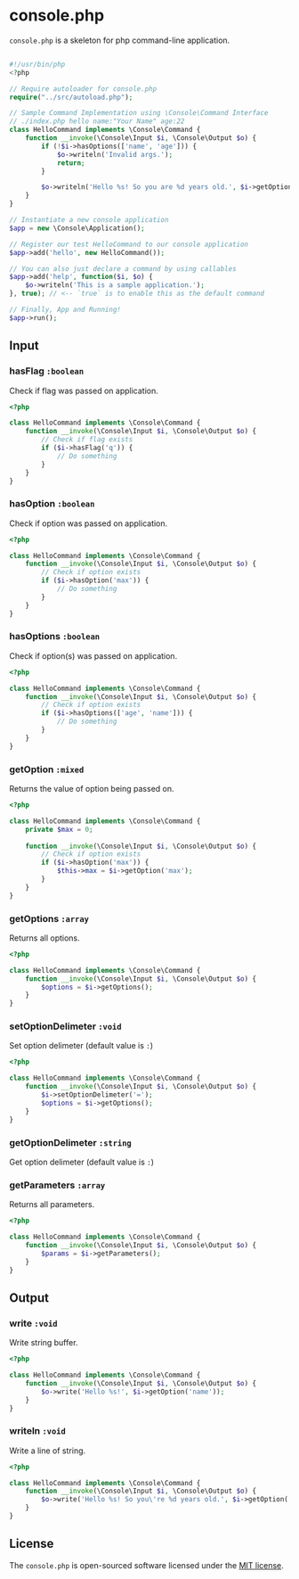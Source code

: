 # console.php
`console.php` is a skeleton for php command-line application.

```php

#!/usr/bin/php
<?php

// Require autoloader for console.php
require("../src/autoload.php");

// Sample Command Implementation using \Console\Command Interface
// ./index.php hello name:"Your Name" age:22
class HelloCommand implements \Console\Command {
    function __invoke(\Console\Input $i, \Console\Output $o) {
        if (!$i->hasOptions(['name', 'age'])) {
            $o->writeln('Invalid args.');
            return;
        }

        $o->writeln('Hello %s! So you are %d years old.', $i->getOption('name'), $i->getOption('age'));
    }
}

// Instantiate a new console application
$app = new \Console\Application();

// Register our test HelloCommand to our console application
$app->add('hello', new HelloCommand());

// You can also just declare a command by using callables
$app->add('help', function($i, $o) {
    $o->writeln('This is a sample application.');
}, true); // <-- `true` is to enable this as the default command

// Finally, App and Running!
$app->run();

```

## Input

### hasFlag `:boolean`
Check if flag was passed on application.

```php
<?php

class HelloCommand implements \Console\Command {
    function __invoke(\Console\Input $i, \Console\Output $o) {
        // Check if flag exists
        if ($i->hasFlag('q')) {
            // Do something
        }
    }
}

```

### hasOption `:boolean`
Check if option was passed on application.

```php
<?php

class HelloCommand implements \Console\Command {
    function __invoke(\Console\Input $i, \Console\Output $o) {
        // Check if option exists
        if ($i->hasOption('max')) {
            // Do something
        }
    }
}

```

### hasOptions `:boolean`
Check if option(s) was passed on application.

```php
<?php

class HelloCommand implements \Console\Command {
    function __invoke(\Console\Input $i, \Console\Output $o) {
        // Check if option exists
        if ($i->hasOptions(['age', 'name'])) {
            // Do something
        }
    }
}

```

### getOption `:mixed`
Returns the value of option being passed on.

```php
<?php

class HelloCommand implements \Console\Command {
    private $max = 0;
    
    function __invoke(\Console\Input $i, \Console\Output $o) {
        // Check if option exists
        if ($i->hasOption('max')) {
            $this->max = $i->getOption('max');
        }
    }
}

```

### getOptions `:array`
Returns all options.

```php
<?php

class HelloCommand implements \Console\Command {
    function __invoke(\Console\Input $i, \Console\Output $o) {
        $options = $i->getOptions();
    }
}

```

### setOptionDelimeter `:void`
Set option delimeter (default value is `:`)

```php
<?php

class HelloCommand implements \Console\Command {
    function __invoke(\Console\Input $i, \Console\Output $o) {
        $i->setOptionDelimeter('=');
        $options = $i->getOptions();
    }
}

```

### getOptionDelimeter `:string`
Get option delimeter (default value is `:`)


### getParameters `:array`
Returns all parameters.

```php
<?php

class HelloCommand implements \Console\Command {
    function __invoke(\Console\Input $i, \Console\Output $o) {
        $params = $i->getParameters();
    }
}

```

## Output

### write `:void`
Write string buffer.

```php
<?php

class HelloCommand implements \Console\Command {
    function __invoke(\Console\Input $i, \Console\Output $o) {
        $o->write('Hello %s!', $i->getOption('name'));
    }
}

```

### writeln `:void`
Write a line of string.

```php
<?php

class HelloCommand implements \Console\Command {
    function __invoke(\Console\Input $i, \Console\Output $o) {
        $o->write('Hello %s! So you\'re %d years old.', $i->getOption('name'), $i->getOption('age'));
    }
}

```

## License

The `console.php` is open-sourced software licensed under the [MIT license](http://opensource.org/licenses/MIT).
